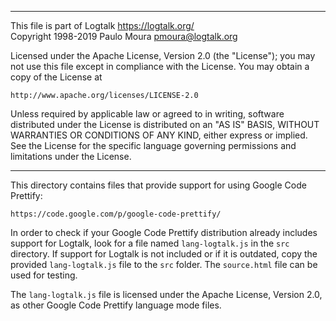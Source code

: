 ________________________________________________________________________

This file is part of Logtalk <https://logtalk.org/>  
Copyright 1998-2019 Paulo Moura <pmoura@logtalk.org>

Licensed under the Apache License, Version 2.0 (the "License");
you may not use this file except in compliance with the License.
You may obtain a copy of the License at

    http://www.apache.org/licenses/LICENSE-2.0

Unless required by applicable law or agreed to in writing, software
distributed under the License is distributed on an "AS IS" BASIS,
WITHOUT WARRANTIES OR CONDITIONS OF ANY KIND, either express or implied.
See the License for the specific language governing permissions and
limitations under the License.
________________________________________________________________________


This directory contains files that provide support for using Google Code
Prettify:

	https://code.google.com/p/google-code-prettify/

In order to check if your Google Code Prettify distribution already includes 
support for Logtalk, look for a file named `lang-logtalk.js` in the `src`
directory. If support for Logtalk is not included or if it is outdated, copy
the provided `lang-logtalk.js` file to the `src` folder. The `source.html`
file can be used for testing.

The `lang-logtalk.js` file is licensed under the Apache License, Version 2.0,
as other Google Code Prettify language mode files.
